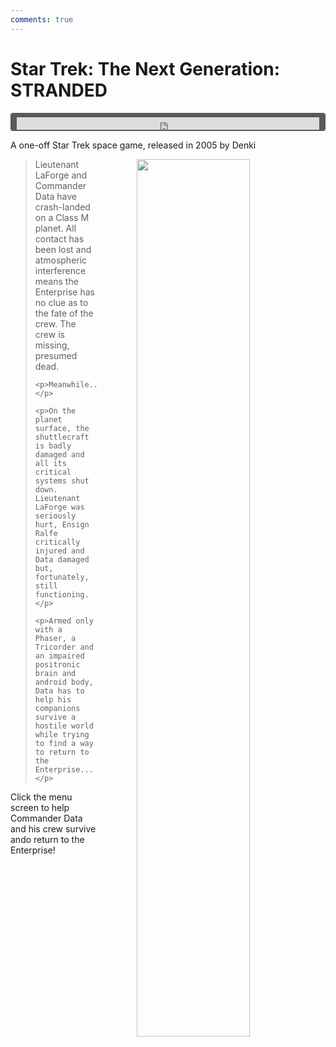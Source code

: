 ```yaml
---
comments: true
---
```


# Star Trek: The Next Generation: STRANDED

<div style="background-color: #595959; padding-bottom: 2px; padding-top: 7px; padding-left: 10px; padding-right: 10px; margin-bottom: 5px; margin-top: 7px; border-radius: 4px">
<iframe width="100%" height="20" scrolling="no" frameborder="no" allow="autoplay" src="https://w.soundcloud.com/player/?url=https%3A//api.soundcloud.com/tracks/1016738422&amp;color=000000&amp;inverse=true&amp;auto_play=true&amp;show_user=false"></iframe>
</div> 

A one-off Star Trek space game, released in 2005 by Denki

<a href="https://denki.co.uk/sky/tbirds/app.html"><img src="/assets/img/menus/tbirds-menu.jpg" width="60%" style="float: right; padding-left: 64px"></a>


<blockquote>
    <p>Lieutenant LaForge and Commander Data have crash-landed on a Class M planet. All contact has been lost and atmospheric interference means the Enterprise has no clue as to the fate of the crew. The crew is missing, presumed dead.</p>

    <p>Meanwhile...</p>

    <p>On the planet surface, the shuttlecraft is badly damaged and all its critical systems shut down. Lieutenant LaForge was seriously hurt, Ensign Ralfe critically injured and Data damaged but, fortunately, still functioning.</p>

    <p>Armed only with a Phaser, a Tricorder and an impaired positronic brain and android body, Data has to help his companions survive a hostile world while trying to find a way to return to the Enterprise...</p>
</blockquote>

Click the menu screen to help Commander Data and his crew survive ando return to the Enterprise!